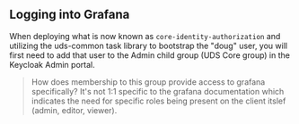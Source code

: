 
## Logging into Grafana

When deploying what is now known as `core-identity-authorization` and utilizing the uds-common task library to bootstrap the "doug" user, you will first need to add that user to the Admin child group (UDS Core group) in the Keycloak Admin portal. 

> How does membership to this group provide access to grafana specifically? It's not 1:1 specific to the grafana documentation which indicates the need for specific roles being present on the client itslef (admin, editor, viewer). 

